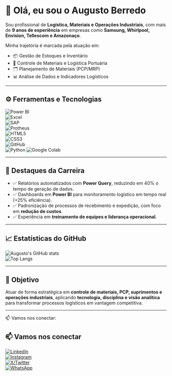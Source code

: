 # 👋 Olá, eu sou o Augusto Berredo  

Sou profissional de **Logística, Materiais e Operações Industriais**, com mais de **9 anos de experiência** em empresas como **Samsung, Whirlpool, Envision, Tellescom e Amazonaço**.  

Minha trajetória é marcada pela atuação em:  
- 📦 Gestão de Estoques e Inventário  
- 🚢 Controle de Materiais e Logística Portuária  
- 🗂️ Planejamento de Materiais (PCP/MRP)  
- 📊 Análise de Dados e Indicadores Logísticos  

---

## ⚙️ Ferramentas e Tecnologias  
![Power BI](https://img.shields.io/badge/Power%20BI-F2C811?style=for-the-badge&logo=powerbi&logoColor=black)  
![Excel](https://img.shields.io/badge/Excel-217346?style=for-the-badge&logo=microsoft-excel&logoColor=white)  
![SAP](https://img.shields.io/badge/SAP-0FAAFF?style=for-the-badge&logo=sap&logoColor=white)  
![Protheus](https://img.shields.io/badge/TOTVS%20Protheus-003366?style=for-the-badge)  
![HTML5](https://img.shields.io/badge/HTML5-E34F26?style=for-the-badge&logo=html5&logoColor=white)  
![CSS3](https://img.shields.io/badge/CSS3-1572B6?style=for-the-badge&logo=css3&logoColor=white)  
![GitHub](https://img.shields.io/badge/GitHub-181717?style=for-the-badge&logo=github&logoColor=white)  
![Python](https://img.shields.io/badge/python-3670A0?style=for-the-badge&logo=python&logoColor=ffdd54)
![Google Colab](https://img.shields.io/badge/google_colab-F9AB00?style=for-the-badge&logo=google-colab&logoColor=white)

---

## 🚀 Destaques da Carreira  
- ✅ Relatórios automatizados com **Power Query**, reduzindo em 40% o tempo de geração de dados.  
- ✅ Dashboards em **Power BI** para monitoramento logístico em tempo real (+25% eficiência).  
- ✅ Padronização de processos de recebimento e expedição, com foco em **redução de custos**.  
- ✅ Experiência em **treinamento de equipes e liderança operacional**.  

---

## 📈 Estatísticas do GitHub  
![Augusto's GitHub stats](https://github-readme-stats.vercel.app/api?username=augustoberredo&show_icons=true&theme=dark)  
![Top Langs](https://github-readme-stats.vercel.app/api/top-langs/?username=augustoberredo&layout=compact&theme=dark)  

---

## 🎯 Objetivo  
Atuar de forma estratégica em **controle de materiais, PCP, suprimentos e operações industriais**, aplicando **tecnologia, disciplina e visão analítica** para transformar processos logísticos em vantagem competitiva.  

---

📫 Vamos nos conectar:  
## 📫 Vamos nos conectar

[![LinkedIn](https://img.shields.io/badge/LinkedIn-0A66C2?style=for-the-badge&logo=linkedin&logoColor=white)](https://www.linkedin.com/in/augusto-berredo/)  
[![Instagram](https://img.shields.io/badge/Instagram-E4405F?style=for-the-badge&logo=instagram&logoColor=white)](https://www.instagram.com/augusto_berredo?igsh=MTFvamU4ZGp5eGZyaQ==)  
[![X/Twitter](https://img.shields.io/badge/X-1DA1F2?style=for-the-badge&logo=x&logoColor=white)](https://x.com/augustoberredo?t=-F6NSfvpd1ybsHCHUiCSfw&s=08)  
[![WhatsApp](https://img.shields.io/badge/WhatsApp-25D366?style=for-the-badge&logo=whatsapp&logoColor=white)](https://wa.me/5592982650662)  
 

